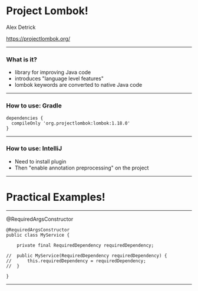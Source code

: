 # Project Lombok!

Alex Detrick

https://projectlombok.org/

--- 

### What is it?

- library for improving Java code
- introduces "language level features"
- lombok keywords are converted to native Java code

---

### How to use: Gradle

    dependencies {
      compileOnly 'org.projectlombok:lombok:1.18.0'
    }

---

### How to use: IntelliJ

- Need to install plugin
- Then "enable annotation preprocessing" on the project

---

# Practical Examples!

---

@RequiredArgsConstructor

    @RequiredArgsConstructor
    public class MyService {

        private final RequiredDependency requiredDependency;

    //  public MyService(RequiredDependency requiredDependency) {
    //      this.requiredDependency = requiredDependency;
    //  }

    }

---



